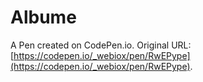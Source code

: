 # Albume

A Pen created on CodePen.io. Original URL: [https://codepen.io/_webiox/pen/RwEPype](https://codepen.io/_webiox/pen/RwEPype).


